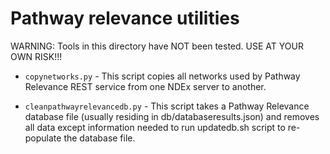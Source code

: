 Pathway relevance utilities
==============================

WARNING: Tools in this directory have NOT been tested. USE AT YOUR OWN RISK!!!

* `copynetworks.py` - This script copies all networks used by Pathway Relevance
                      REST service from one NDEx server to another.

* `cleanpathwayrelevancedb.py` - This script takes a Pathway Relevance database file
                                 (usually residing in db/databaseresults.json) and removes
                                 all data except information needed to run updatedb.sh script
                                 to re-populate the database file.
